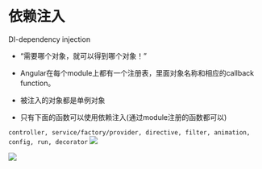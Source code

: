 # 依赖注入
DI-dependency injection

* “需要哪个对象，就可以得到哪个对象！”

* Angular在每个module上都有一个注册表，里面对象名称和相应的callback function。

* 被注入的对象都是单例对象

* 只有下面的函数可以使用依赖注入(通过module注册的函数都可以)

```controller, service/factory/provider, directive, filter, animation, config, run, decorator```
![](injector1.png)

![](injector2.png)